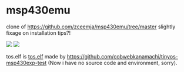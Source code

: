# msp430emu
clone of https://github.com/zceemja/msp430emu/tree/master slightly fixage on installation tips?!

<img src="https://github.com/cobwebkanamachi/msp430emu/blob/main/emugui.jpg">
<img src="https://github.com/cobwebkanamachi/msp430emu/blob/main/tosbin-bfovf.jpg">

tos.elf is <a href="https://github.com/cobwebkanamachi/msp430emu/blob/main/tos.elf">tos.elf</a>
made by https://github.com/cobwebkanamachi/tinyos-msp430exp-test
(Now i have no source code and environment, sorry).
